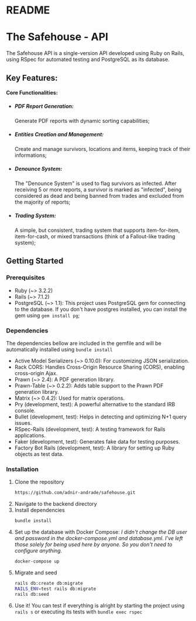 # README

# The Safehouse - API

The Safehouse API is a single-version API developed using Ruby on Rails, using RSpec for automated testing and PostgreSQL as its database.

## Key Features:

#### Core Functionalities:

- ##### PDF Report Generation:
  Generate PDF reports with dynamic sorting capabilities;
- ##### Entities Creation and Management:
  Create and manage survivors, locations and items, keeping track of their informations;
- ##### Denounce System:
  The "Denounce System" is used to flag survivors as infected. After receiving 5 or more reports, a survivor is marked as "infected", being considered as dead and being banned from trades and excluded from the majority of reports;
- ##### Trading System:
  A simple, but consistent, trading system that supports item-for-item, item-for-cash, or mixed transactions (think of a Fallout-like trading system);

## Getting Started

### Prerequisites

- Ruby (~> 3.2.2)
- Rails (~> 7.1.2)
- PostgreSQL (~> 1.1):
  This project uses PostgreSQL gem for connecting to the database. If you don't have postgres installed, you can install the gem using `gem install pg`;

### Dependencies

The dependencies bellow are included in the gemfile and will be automatically installed using `bundle install`

- Active Model Serializers (~> 0.10.0):
  For customizing JSON serialization.
- Rack CORS:
  Handles Cross-Origin Resource Sharing (CORS), enabling cross-origin Ajax.
- Prawn (~> 2.4):
  A PDF generation library.
- Prawn-Table (~> 0.2.2):
  Adds table support to the Prawn PDF generation library.
- Matrix (~> 0.4.2):
  Used for matrix operations.
- Pry (development, test):
  A powerful alternative to the standard IRB console.
- Bullet (development, test):
  Helps in detecting and optimizing N+1 query issues.
- RSpec-Rails (development, test):
  A testing framework for Rails applications.
- Faker (development, test):
  Generates fake data for testing purposes.
- Factory Bot Rails (development, test):
  A library for setting up Ruby objects as test data.

### Installation

1. Clone the repository
   ```bash
   https://github.com/adnir-andrade/safehouse.git
   ```
2. Navigate to the backend directory
3. Install dependencies
   ```bash
   bundle install
   ```
4. Set up the database with Docker Compose:
   _I didn't change the DB user and password in the docker-compose.yml and database.yml. I've left those solely for being used here by anyone. So you don't need to configure anything._
   ```bash
   docker-compose up
   ```
5. Migrate and seed
   ```bash
   rails db:create db:migrate
   RAILS_ENV=test rails db:migrate
   rails db:seed
   ```
6. Use it!
   You can test if everything is alright by starting the project using `rails s` or executing its tests with `bundle exec rspec`
